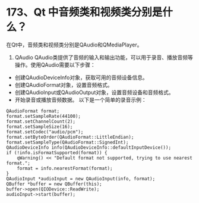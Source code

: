 # 173、Qt 中音频类和视频类分别是什么？

在Qt中，音频类和视频类分别是QAudio和QMediaPlayer。

1. QAudio QAudio类提供了音频的输入和输出功能，可以用于录音、播放音频等操作。使用QAudio需要以下步骤：

- 创建QAudioDeviceInfo对象，获取可用的音频设备信息。
- 创建QAudioFormat对象，设置音频格式。
- 创建QAudioInput或QAudioOutput对象，设置音频设备和音频格式。
- 开始录音或播放音频数据。 以下是一个简单的录音示例：

```
QAudioFormat format;
format.setSampleRate(44100);
format.setChannelCount(2);
format.setSampleSize(16);
format.setCodec("audio/pcm");
format.setByteOrder(QAudioFormat::LittleEndian);
format.setSampleType(QAudioFormat::SignedInt);
QAudioDeviceInfo info(QAudioDeviceInfo::defaultInputDevice());
if (!info.isFormatSupported(format)) {
    qWarning() << "Default format not supported, trying to use nearest format.";
    format = info.nearestFormat(format);
}
QAudioInput *audioInput = new QAudioInput(info, format);
QBuffer *buffer = new QBuffer(this);
buffer->open(QIODevice::ReadWrite);
audioInput->start(buffer);


```


